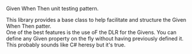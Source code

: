 Given When Then unit testing pattern.

This library provides a base class to help facilitate and structure the Given When Then patter.  
One of the best features is the use oF the DLR for the Givens.  You can define any Given property on the fly without having previously defined it.  This probably sounds like C# heresy but it's true.
